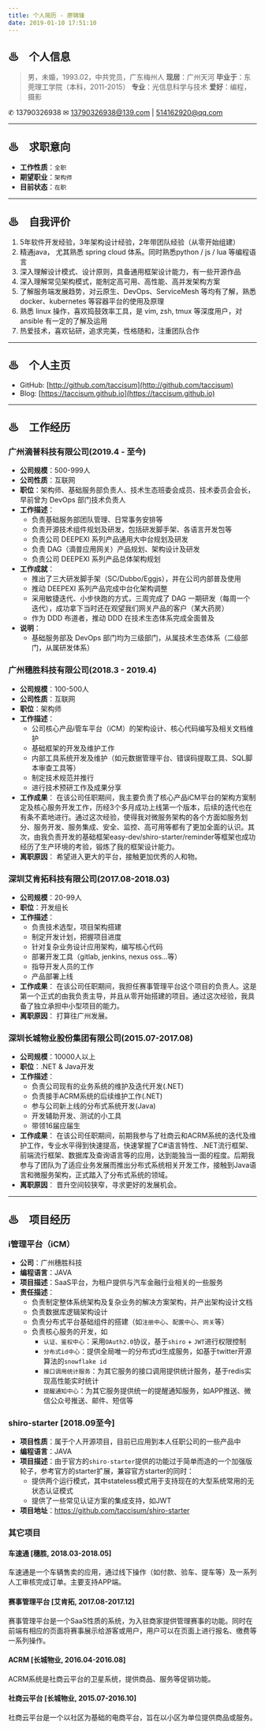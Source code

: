 ```yaml
---
title: 个人简历 - 廖锦锋
date: 2019-01-10 17:51:10
---
```


## ♨　个人信息

> 男，未婚，1993.02，中共党员，广东梅州人
> **现居**：广州天河
> **毕业于**：东莞理工学院（本科，2011-2015）
> **专业**：光信息科学与技术
> **爱好**：编程，摄影

 ✆ 13790326938
 ✉ 13790326938@139.com | 514162920@qq.com

---

## ♨　求职意向

- **工作性质**：`全职`
- **期望职业**：`架构师`
- **目前状态**：`在职`

---

## ♨　自我评价

1. 5年软件开发经验，3年架构设计经验，2年带团队经验（从零开始组建）
2. 精通java， 尤其熟悉 spring cloud 体系。同时熟悉python / js / lua 等编程语言
3. 深入理解设计模式、设计原则，具备通用框架设计能力，有一些开源作品
4. 深入理解常见架构模式，能制定高可用、高性能、高并发架构方案
5. 了解服务端发展趋势，对云原生、DevOps、ServiceMesh 等均有了解，熟悉 docker、kubernetes 等容器平台的使用及原理
6. 熟悉 linux 操作，喜欢捣鼓效率工具，是 vim, zsh, tmux 等深度用户，对 ansible 有一定的了解及运用
7. 热爱技术，喜欢钻研，追求完美，性格随和，注重团队合作

---

## ♨　个人主页

- GitHub: [http://github.com/taccisum](http://github.com/taccisum)
- Blog: [https://taccisum.github.io](https://taccisum.github.io)

---

## ♨　工作经历

### 广州滴普科技有限公司(2019.4 - 至今)

- **公司规模**：500-999人
- **公司性质**：互联网
- **职位**：架构师、基础服务部负责人、技术生态班委会成员、技术委员会会长，早前曾为 DevOps 部门技术负责人
- **工作描述**：
  - 负责基础服务部团队管理、日常事务安排等
  - 负责开源技术组件规划及研发，包括研发脚手架、各语言开发包等
  - 负责公司 DEEPEXI 系列产品通用大中台规划及研发
  - 负责 DAG（滴普应用网关）产品规划、架构设计及研发
  - 负责公司 DEEPEXI 系列产品总体架构规划
- **工作成就**：
  - 推出了三大研发脚手架（SC/Dubbo/Eggjs），并在公司内部普及使用
  - 推动 DEEPEXI 系列产品完成中台化架构调整
  - 采用敏捷迭代、小步快跑的方式，三周完成了 DAG 一期研发（每周一个迭代），成功拿下当时还在观望我们网关产品的客户（某大药房）
  - 作为 DDD 布道者，推动 DDD 在技术生态体系完成全面普及
- **说明**：
  - 基础服务部及 DevOps 部门均为三级部门，从属技术生态体系（二级部门，从属研发体系）

### 广州穗胜科技有限公司(2018.3 - 2019.4)

- **公司规模**：100-500人
- **公司性质**：互联网
- **职位**：架构师
- **工作描述**：
  - 公司核心产品i管车平台（iCM）的架构设计、核心代码编写及相关文档维护
  - 基础框架的开发及维护工作
  - 内部工具系统开发及维护（如元数据管理平台、错误码提取工具、SQL脚本审查工具等）
  - 制定技术规范并推行
  - 进行技术预研工作及成果分享
- **工作成果**：
  在该公司任职期间，我主要负责了核心产品iCM平台的架构方案制定及核心服务开发工作，历经3个多月成功上线第一个版本，后续的迭代也在有条不紊地进行。通过这次经验，使得我对微服务架构的各个方面如服务划分、服务开发、服务集成、安全、监控、高可用等都有了更加全面的认识。其次，由我负责开发的基础框架easy-dev/shiro-starter/reminder等框架也成功经历了生产环境的考验，锻炼了我的框架设计能力。
- **离职原因**：
  希望进入更大的平台，接触更加优秀的人和物。

### 深圳艾肯拓科技有限公司(2017.08-2018.03)

- **公司规模**：20-99人
- **职位**：开发组长
- **工作描述**：
  - 负责技术选型，项目架构搭建
  - 制定开发计划，把握项目进度
  - 针对复杂业务设计应用架构，编写核心代码
  - 部署开发工具（gitlab, jenkins, nexus oss…等）
  - 指导开发人员的工作
  - 产品部署上线
- **工作成果**：
  在该公司任职期间，我担任赛事管理平台这个项目的负责人。这是第一个正式的由我负责主导，并且从零开始搭建的项目。通过这次经验，我具备了独立承担中小型项目的能力。
- **离职原因**：
  打算往广州发展。

### 深圳长城物业股份集团有限公司(2015.07-2017.08)

- **公司规模**：10000人以上
- **职位**：.NET & Java开发
- **工作描述**：
  - 负责公司现有的业务系统的维护及迭代开发(.NET)
  - 负责接手ACRM系统的后续维护工作(.NET)
  - 参与公司新上线的分布式系统开发(Java)
  - 开发辅助开发、测试的小工具
  - 带领16届应届生
- **工作成果**：
  在该公司任职期间，前期我参与了社商云和ACRM系统的迭代及维护工作，专业水平得到快速提高，快速掌握了C#语言特性、.NET流行框架、前端流行框架、数据库及查询语言等的应用，达到能独当一面的程度。后期我参与了团队为了适应业务发展而推出分布式系统相关开发工作，接触到Java语言和微服务架构，正式踏入了分布式系统的领域。
- **离职原因**：
  晋升空间较狭窄，寻求更好的发展机会。

---

## ♨　项目经历

### i管理平台（iCM）

- **公司**：广州穗胜科技
- **编程语言**：JAVA
- **项目描述**：SaaS平台，为租户提供与汽车金融行业相关的一些服务
- **责任描述**：
  - 负责制定整体系统架构及复杂业务的解决方案架构，并产出架构设计文档
  - 负责数据库逻辑架构设计
  - 负责分布式平台基础组件的搭建（如`注册中心`、`配置中心`、`网关`等）
  - 负责核心服务的开发，如
    - `认证、鉴权中心`：采用`OAuth2.0`协议，基于`shiro` + `JWT`进行权限控制
    - `分布式id中心`：提供全局唯一的分布式id生成服务，如基于twitter开源算法的`snowflake id`
    - `接口调用统计服务`：为其它服务的接口调用提供统计服务，基于redis实现高性能实时统计
    - `提醒通知中心`：为其它服务提供统一的提醒通知服务，如APP推送、微信公众号推送、邮件、短信等

### shiro-starter [2018.09至今]

- **项目性质**：属于个人开源项目，目前已应用到本人任职公司的一些产品中
- **编程语言**：JAVA
- **项目描述**：由于官方的`shiro-starter`提供的功能过于简单而造的一个加强版轮子，参考官方的starter扩展，兼容官方starter的同时：
  - 提供两个运行模式，其中stateless模式用于支持现在的大型系统常用的无状态认证模式
  - 提供了一些常见认证方案的集成支持，如JWT
- **项目地址**：https://github.com/taccisum/shiro-starter

### 其它项目

#### 车速通 [穗胜, 2018.03-2018.05]
车速通是一个车辆售卖的应用，通过线下操作（如付款、验车、提车等）及一系列人工审核完成订单。主要支持APP端。

#### 赛事管理平台 [艾肯拓, 2017.08-2017.12]
赛事管理平台是一个SaaS性质的系统，为入驻商家提供管理赛事的功能。同时在前端有相应的页面将赛事展示给游客或用户，用户可以在页面上进行报名、缴费等一系列操作。

#### ACRM [长城物业, 2016.04-2016.08]
ACRM系统是社商云平台的卫星系统，提供商品、服务等促销功能。

#### 社商云平台 [长城物业, 2015.07-2016.10]
社商云平台是一个以社区为基础的电商平台，旨在以小区为单位提供商品或服务。


